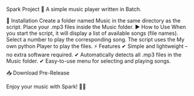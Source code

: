 Spark Project 🎵
A simple music player written in Batch.

📂 Installation
Create a folder named Music in the same directory as the script.
Place your .mp3 files inside the Music folder.
▶️ How to Use
When you start the script, it will display a list of available songs (file names).
Select a number to play the corresponding song.
The script uses the My own python Player to play the files.
⚡ Features
✔ Simple and lightweight – no extra software required.
✔ Automatically detects all .mp3 files in the Music folder.
✔ Easy-to-use menu for selecting and playing songs.

📥 Download Pre-Release

Enjoy your music with Spark! 🚀🎶


